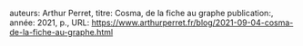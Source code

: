 auteurs: Arthur Perret, 
titre: Cosma, de la fiche au graphe
publication:, 
année: 2021, 
p.,
URL: https://www.arthurperret.fr/blog/2021-09-04-cosma-de-la-fiche-au-graphe.html

